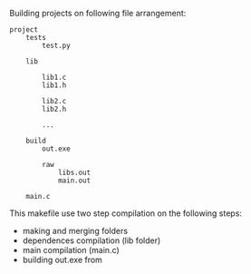 Building projects on following file arrangement:

	project
		tests
			test.py

		lib

			lib1.c
			lib1.h
			
			lib2.c
			lib2.h
			
			...

		build
			out.exe
		
			raw
				libs.out
				main.out

		main.c

This makefile use two step compilation on the following steps:
- making and merging folders
- dependences compilation (lib folder)
- main compilation (main.c)
- building out.exe from 
